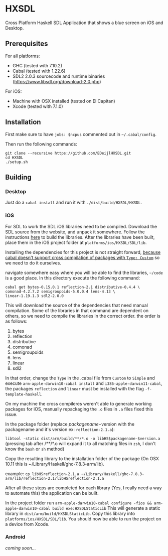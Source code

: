 # HXSDL
Cross Platform Haskell SDL Application that shows a blue screen on iOS and Desktop.

## Prerequisites

For all platforms:
- GHC (tested with 7.10.2)
- Cabal (tested with 1.22.6)
- SDL2 2.0.3 sourcecode and runtime binaries (https://www.libsdl.org/download-2.0.php)
 
For iOS:
- Machine with OSX installed (tested on El Capitan)
- Xcode (tested with 7.1.0)

## Installation

First make sure to have `jobs: $ncpus` commented out in `~/.cabal/config`.

Then run the following commands:

    git clone --recursive https://github.com/EDeijlHXSDL.git
    cd HXSDL
    ./setup.sh

## Building
### Desktop
Just do a `cabal install` and run it with `./dist/build/HXSDL/HXSDL`.

### iOS
For SDL to work the SDL iOS libraries need to be compiled.
Download the SDL source from the website, and unpack it somewhere.
Follow the instructions [here](http://lazyfoo.net/tutorials/SDL/52_hello_mobile/ios_mac/index.php) to build the libraries.
After the libraries have been built, place them in the iOS project folder at `platforms/ios/HXSDL/SDL/lib`.

Installing the dependencies for this project is not straight forward, [because cabal doesn't support cross compilation of packages with `Type: Custom`](https://github.com/haskell/cabal/issues/1493) so we need to do it ourselves.

navigate somewhere easy where you will be able to find the libraries, `~/code` is a good place.
In this directory execute the following command:

    cabal get bytes-0.15.0.1 reflection-2.1 distributive-0.4.4 \
    comonad-4.2.7.2 semigroupoids-5.0.0.4 lens-4.13 \
    linear-1.19.1.3 sdl2-2.0.0

This will download the source of the dependencies that need manual compilation.
Some of the libraries in that command are dependent on others, so we need to compile the libraries in the correct order. the order is as follows:

1. bytes
2. reflection
3. distributive
4. comonad
5. semigroupoids
6. lens
7. linear
8. sdl2

In that order, change the `Type` in the .cabal file from `Custom` to `Simple` and execute `arm-apple-darwin10-cabal install` and `i386-apple-darwin11-cabal`, the packages `reflection` and `linear` must be installed with the flag `-f-template-haskell`.

On my machine the cross compileres weren't able to generate working packages for iOS, manually repackaging the `.o` files in `.a` files fixed this issue.

In the package folder (replace $packagename-$version with the packagename and it's version ex: `reflection-2.1.a`):

`libtool -static dist/arm/build/**/*.o -o libHS$packagename-$version.a` (pressing tab after /\*\*/\*.o will expand it to all matching files in `zsh`, I don't know the `bash` or `sh` method)

Copy the resulting library to the installation folder of the package (On OSX 10.11 this is ~/Library/Haskell/ghc-7.8.3-arm/lib).

example: `cp libHSreflection-2.1.a ~/Library/Haskell/ghc-7.8.3-arm/lib/reflection-2.1/libHSreflection-2.1.a`

After all these steps are completed for each library (Yes, I really need a way to automate this) the application can be built.

In the project folder run `arm-apple-darwin10-cabal configure -fios && arm-apple-darwin10-cabal build exe:HXSDLStaticLib`
This will generate a static library in `dist/arm/build/HXSDLStaticLib`.
Copy this library into `platforms/ios/HXSDL/SDL/lib`.
You should now be able to run the project on a device from Xcode.

### Android
*coming soon...*
